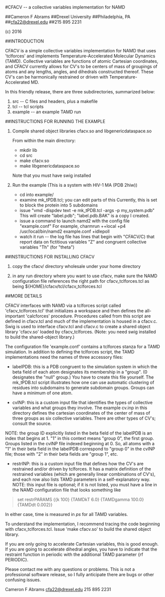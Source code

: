 #CFACV -- a collective variables implementation for NAMD

##Cameron F Abrams
##Drexel University
##Philadelphia, PA
##cfa22@drexel.edu
##215 895 2231

(c) 2016 

##INTRODUCTION

CFACV is a simple collective variables implementation for NAMD that
uses 'tclforces' and implements Temperature-Accelerated Molecular
Dynamics (TAMD).  Collective variables are functions of atomic
Cartesian coordinates, and CFACV currently allows for CV's to be
centers of mass of groupings of atoms and any lengths, angles, and
dihedrals constructed thereof.  These CV's can be harmonically
restrained or driven with Temperature-Accelerated MD.

In this friendly release, there are three subdirectories, summarized below:

1. src -- C files and headers, plus a makefile
2. tcl -- tcl scripts
3. example -- an example TAMD run


##INSTRUCTIONS FOR RUNNING THE EXAMPLE

1. Compile shared object libraries cfacv.so and libgenericdataspace.so

   From within the main directory:
    * mkdir lib
    * cd src
    * make cfacv.so
    * make libgenericdataspace.so 

     Note that you must have swig installed
 
2. Run the example (This is a system with HIV-1 MA (PDB 2hiw))

   * cd into example/
   * examine mk_tPDB.tcl; you can edit parts of this
     Currently, this is set to block the protein into 5 subdomains
   * issue "vmd -dispdev text -e mk_tPDB.tcl -args -p my_system.pdb"
     This will create "label.pdb"; "label.pdb.BAK" is a copy I created.
   * issue a command to launch namd2 with the config file "example.conf"
     For example,
         charmrun ++local +p4 /usr/local/bin/namd2 example.conf +idlepoll
   * watch it run -- the log file has lines that begin with "CFACV/C) that
     report data on fictitious variables "Z" and congruent collective variables
     "Th" (for "theta")

##INSTRUCTIONS FOR INSTALLING CFACV

1. copy the cfacv/ directory wholesale under your home directory

2. in any run directory where you want to use cfacv, make sure the
   NAMD configuration file references the right path for cfacv_tclforces.tcl
   as being ${HOME}/cfacv/tcl/cfacv_tclforces.tcl

##MORE DETAILS

CFACV interfaces with NAMD via a tclforces script called
'cfacv_tclforces.tcl' that initializes a workspace and then defines
the all-important 'calcforces' procedure.  Procedures called from this
script are defined in cfacv.tcl and much of the implementation is
housed in a cfacv.c.  Swig is used to interface cfacv.tcl and cfacv.c
to create a shared object library 'cfacv.so' loaded by
cfacv_tclforces.  (Note: you need swig installed to build the
shared-object library.)

The configuration file 'example.conf' contains a tclforces stanza
for a TAMD simulation.  In addition to defining the tclforces script, the TAMD
implementations need the names of three accessory files:

* labelPDB: this is a PDB congruent to the simulation system in which
 the beta field of each atom designates its membership in a "group". (0
 designates the "null" group.)  You have to create this file yourself.
 The mk_tPDB.tcl script illustrates how one can use automatic clustering
 of residues into subdomains to generate subdomain groups.  Groups
 can have a minimum of one atom.

* cvINP: this is a custom input file that identifies the types of
 collective variables and what groups they involve.  The example
 cv.inp in this directory defines the cartesian coordinates of the
 center of mass of three groups as six collective variables.  There are
 other types of CV's; consult the source.

 NOTE:  the group ID explicitly listed in the beta field of the labelPDB
 is an index that begins at 1.  "1" in this context means "group 0", the first
 group.  Groups listed in the cvINP file indexed beginning at 0.  So, all atoms
 with a "1" in their beta field in the labelPDB correspond to "group 0" in the
 cvINP file; those with "2" in their beta fields are "group 1", etc.

* restrINP: this is a custom input file that defines how the CV's are
 restrained and/or driven by tclforces.  It has a matrix definition of
 the restrained variables (which are generally linear combinations of CV's),
 and each row also lists TAMD parameters in a self-explanatory way.
 NOTE:  this input file is optional; if it is not listed, you must
 have a line in the NAMD configuration file that looks something like

> set restrPARAMS    {{k 100} {TAMDkT 6.0} {TAMDgamma 100.0} {TAMDdt 0.002}}

 In either case, time is measured in *ps* for all TAMD variables.

To understand the implementation, I recommend tracing the code
beginning with cfacv_tclforces.tcl.  Issue 'make cfacv.so' to build the
shared object library.

If you are only going to accelerate Cartesian variables, this is good
enough.  If you are going to accelerate dihedral angles, you have to
indicate that the restraint function in periodic with the additional
TAMD parameter {rf PERIODIC}.

Please contact me with any questions or problems.  This is not a professional
software release, so I fully anticipate there are bugs or other confusing
issues.

Cameron F Abrams
cfa22@drexel.edu
215 895 2231

